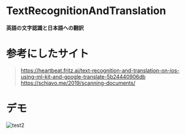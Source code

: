 # TextRecognitionAndTranslation
**英語の文字認識と日本語への翻訳**

# 参考にしたサイト
> https://heartbeat.fritz.ai/text-recognition-and-translation-on-ios-using-ml-kit-and-google-translate-5b24440906db  
> https://schiavo.me/2019/scanning-documents/

# デモ
![test2](https://user-images.githubusercontent.com/50987149/89295739-5e168d80-d69c-11ea-81de-dd7f1335935d.gif)

